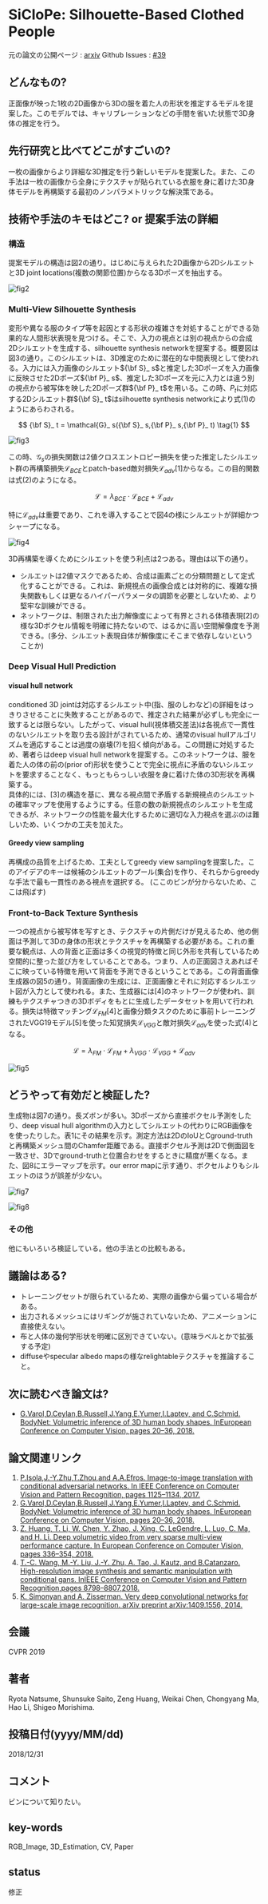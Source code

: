 # SiCloPe: Silhouette-Based Clothed People

元の論文の公開ページ : [arxiv](https://arxiv.org/abs/1901.00049)
Github Issues : [#39](https://github.com/Obarads/obarads.github.io/issues/39)

## どんなもの?
正面像が映った1枚の2D画像から3Dの服を着た人の形状を推定するモデルを提案した。このモデルでは、キャリブレーションなどの手間を省いた状態で3D身体の推定を行う。

## 先行研究と比べてどこがすごいの?
一枚の画像からより詳細な3D推定を行う新しいモデルを提案した。また、この手法は一枚の画像から全身にテクスチャが貼られている衣服を身に着けた3D身体モデルを再構築する最初のノンパラメトリックな解決策である。

## 技術や手法のキモはどこ? or 提案手法の詳細
### 構造
提案モデルの構造は図2の通り。はじめに与えられた2D画像から2Dシルエットと3D joint locations(複数の関節位置)からなる3Dポーズを抽出する。

![fig2](img/SSCP/fig2.png)

### Multi-View Silhouette Synthesis
変形や異なる服のタイプ等を起因とする形状の複雑さを対処することができる効果的な人間形状表現を見つける。そこで、入力の視点とは別の視点からの合成2Dシルエットを生成する、silhouette synthesis networkを提案する。概要図は図3の通り。このシルエットは、3D推定のために潜在的な中間表現として使われる。入力には入力画像のシルエット${\bf S}_ s$と推定した3Dポーズを入力画像に反映させた2Dポーズ${\bf P}_ s$、推定した3Dポーズを元に入力とは違う別の視点から被写体を映した2Dポーズ群${\bf P}_ t$を用いる。この時、$P_ t$に対応する2Dシルエット群${\bf S}_ t$はsilhouette synthesis networkにより式(1)のようにあらわされる。

$$
{\bf S}_ t = \mathcal{G}_ s({\bf S}_ s,{\bf P}_ s,{\bf P}_ t) \tag{1}
$$

![fig3](img/SSCP/fig3.png)

この時、$\mathcal{G}_ s$の損失関数は2値クロスエントロピー損失を使った推定したシルエット群の再構築損失$\mathcal{L}_ {BCE}$とpatch-based敵対損失$\mathcal{L}_ {adv}$[1]からなる。この目的関数は式(2)のようになる。

$$
\mathcal{L}=\lambda_ {BCE}\cdot \mathcal{L}_ {BCE}+\mathcal{L}_ {adv} \tag{2}
$$

特に$\mathcal{L}_ {adv}$は重要であり、これを導入することで図4の様にシルエットが詳細かつシャープになる。

![fig4](img/SSCP/fig4.png)

3D再構築を導くためにシルエットを使う利点は2つある。理由は以下の通り。

- シルエットは2値マスクであるため、合成は画素ごとの分類問題として定式化することができる。これは、新規視点の画像合成とは対称的に、複雑な損失関数もしくは更なるハイパーパラメータの調節を必要としないため、より堅牢な訓練ができる。
- ネットワークは、制限された出力解像度によって有界とされる体積表現[2]の様な3Dボクセル情報を明確に持たないので、はるかに高い空間解像度を予測できる。(多分、シルエット表現自体が解像度にそこまで依存しないということか)

### Deep Visual Hull Prediction
#### visual hull network
conditioned 3D jointは対応するシルエット中(指、服のしわなど)の詳細をはっきりさせることに失敗することがあるので、推定された結果が必ずしも完全に一致するとは限らない。したがって、visual hull(視体積交差法)は各視点で一貫性のないシルエットを取り去る設計がされているため、通常のvisual hullアルゴリズムを適応することは過度の崩壊(?)を招く傾向がある。この問題に対処するため、著者らはdeep visual hull networkを提案する。このネットワークは、服を着た人の体の前の(prior of)形状を使うことで完全に視点に矛盾のないシルエットを要求することなく、もっともらっしい衣服を身に着けた体の3D形状を再構築する。  
具体的には、[3]の構造を基に、異なる視点間で矛盾する新規視点のシルエットの確率マップを使用するようにする。任意の数の新規視点のシルエットを生成できるが、ネットワークの性能を最大化するために適切な入力視点を選ぶのは難しいため、いくつかの工夫を加えた。

#### Greedy view sampling
再構成の品質を上げるため、工夫としてgreedy view samplingを提案した。このアイデアのキーは候補のシルエットのプール(集合)を作り、それらからgreedyな手法で最も一貫性のある視点を選択する。
(ここのビンが分からないため、ここは飛ばす)

### Front-to-Back Texture Synthesis
一つの視点から被写体を写すとき、テクスチャの片側だけが見えるため、他の側面は予測して3Dの身体の形状とテクスチャを再構築する必要がある。これの重要な観点は、人の背面と正面は多くの視覚的特徴と同じ外形を共有しているため空間的に整った並び方をしていることである。つまり、人の正面図さえあればそこに映っている特徴を用いて背面を予測できるということである。この背面画像生成器の図5の通り。背面画像の生成には、正面画像とそれに対応するシルエット図が入力として使われる。また、生成器には[4]のネットワークが使われ、訓練もテクスチャつきの3Dボディをもとに生成したデータセットを用いて行われる。損失は特徴マッチング$\mathcal{L}_ {FM}$[4]と画像分類タスクのために事前トレーニングされたVGG19モデル[5]を使った知覚損失$\mathcal{L}_ {VGG}$と敵対損失$\mathcal{L}_ {adv}$を使った式(4)となる。

$$
\mathcal{L}=\lambda_ {FM} \cdot \mathcal{L}_ {FM} + \lambda_ {VGG} \cdot \mathcal{L}_ {VGG} + \mathcal{L}_ {adv} \tag{4}
$$

![fig5](img/SSCP/fig5.png)

## どうやって有効だと検証した?
生成物は図7の通り。長ズボンが多い。3Dポーズから直接ボクセル予測をしたり、deep visual hull algorithmの入力としてシルエットの代わりにRGB画像をを使ったりした。表1にその結果を示す。測定方法は2DのIoUとCground-truthと再構築メッシュ間のChamfer距離である。直接ボクセル予測は2Dで側面図を一致させ、3Dでground-truthと位置合わせをするときに精度が悪くなる。また、図8にエラーマップを示す。our error mapに示す通り、ボクセルよりもシルエットのほうが誤差が少ない。

![fig7](img/SSCP/fig7.png)

![fig8](img/SSCP/fig8.png)

### その他
他にもいろいろ検証している。他の手法との比較もある。

## 議論はある?
- トレーニングセットが限られているため、実際の画像から偏っている場合がある。
- 出力されるメッシュにはリギングが施されていないため、アニメーションに直接使えない。
- 布と人体の幾何学形状を明確に区別できていない。(意味ラベルとかで拡張する予定)
- diffuseやspecular albedo mapsの様なrelightableテクスチャを推論すること。

## 次に読むべき論文は?
- [G.Varol,D.Ceylan,B.Russell,J.Yang,E.Yumer,I.Laptev, and C.Schmid. BodyNet: Volumetric inference of 3D human body shapes. InEuropean Conference on Computer Vision, pages 20–36, 2018.](https://arxiv.org/abs/1804.04875)

## 論文関連リンク
1. [P.Isola,J.-Y.Zhu,T.Zhou,and A.A.Efros. Image-to-image translation with conditional adversarial networks. In IEEE Conference on Computer Vision and Pattern Recognition, pages 1125–1134, 2017.](https://arxiv.org/abs/1611.07004)
2. [G.Varol,D.Ceylan,B.Russell,J.Yang,E.Yumer,I.Laptev, and C.Schmid. BodyNet: Volumetric inference of 3D human body shapes. InEuropean Conference on Computer Vision, pages 20–36, 2018.](https://arxiv.org/abs/1804.04875)
3. [Z. Huang, T. Li, W. Chen, Y. Zhao, J. Xing, C. LeGendre, L. Luo, C. Ma, and H. Li. Deep volumetric video from very sparse multi-view performance capture. In European Conference on Computer Vision, pages 336–354, 2018.](http://openaccess.thecvf.com/content_ECCV_2018/papers/Zeng_Huang_Deep_Volumetric_Video_ECCV_2018_paper.pdf)
4. [T.-C. Wang, M.-Y. Liu, J.-Y. Zhu, A. Tao, J. Kautz, and B.Catanzaro. High-resolution image synthesis and semantic manipulation with conditional gans. InIEEE Conference on Computer Vision and Pattern Recognition,pages 8798–8807,2018.](https://arxiv.org/abs/1711.11585)
5. [K. Simonyan and A. Zisserman. Very deep convolutional networks for large-scale image recognition. arXiv preprint arXiv:1409.1556, 2014.](https://arxiv.org/abs/1409.1556)

## 会議
CVPR 2019

## 著者
Ryota Natsume, Shunsuke Saito, Zeng Huang, Weikai Chen, Chongyang Ma, Hao Li, Shigeo Morishima.

## 投稿日付(yyyy/MM/dd)
2018/12/31

## コメント
ビンについて知りたい。

## key-words
RGB_Image, 3D_Estimation, CV, Paper

## status
修正